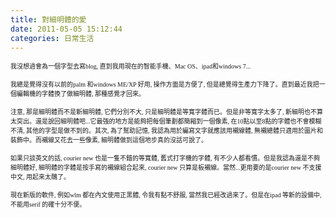 ```yaml
---
title: 對細明體的愛
date: 2011-05-05 15:12:44
categories: 日常生活
---
```


<span style="font-size: 10px; "><span style="font-family: 細明體; ">我沒想過會為一個字型去寫blog, 直到我用現在的智能手機、Mac OS、ipad和windows 7...</span></span>

<span style="font-size: 10px; "><span style="font-family: 細明體; ">我總是覺得沒有以前的palm 和windows ME/XP 好用, 操作方面是方便了, 但是總覺得生產力下降了。直到最近我把一個編輯機的字體換了做細明體, 那種感覺才回來。  
 </span></span>

<span style="font-size: 10px; "><span style="font-family: 細明體; ">注意, 那是細明體而不是新細明體, 它們分別不大, 只是細明體是等寬字體而已。但是非等寬字太多了, 新細明也不算太突出。還是說回細明體吧...它最強的地方是能夠把每個筆劃都簡縮到一個像素, 在10點以至8點的字體也不會模糊不清, 其他的字型是做不到的。其次, 為了幫助記憶, 我認為用於編寫文字就應該用襯線體, 無襯總體只適用於圖片和裝飾中。而襯線又花去一些像素, 細明體做到這個地步真的沒話可說了。  
 </span></span>

<span style="font-size: 10px; "><span style="font-family: 細明體; ">如果只談英文的話, courier new 也是一隻不錯的等寬體, 舊式打字機的字體, 有不少人都看慣。但是我認為還是不夠細明體好, 細明體的字體是按手寫的襯線組合起來, courier new 只算是板襯線。當然...更用要的是courier new 不支援中文, 用起來太醜了。  
 </span></span>

<span style="font-size: 10px; "><span style="font-family: 細明體; ">現在新版的軟件, 例如wlm 都在內文使用正黑體, 令我有點不舒服, 當然我已經改過來了。但是在ipad 等新的設備中, 不能用serif 的確十分不便。</span></span>